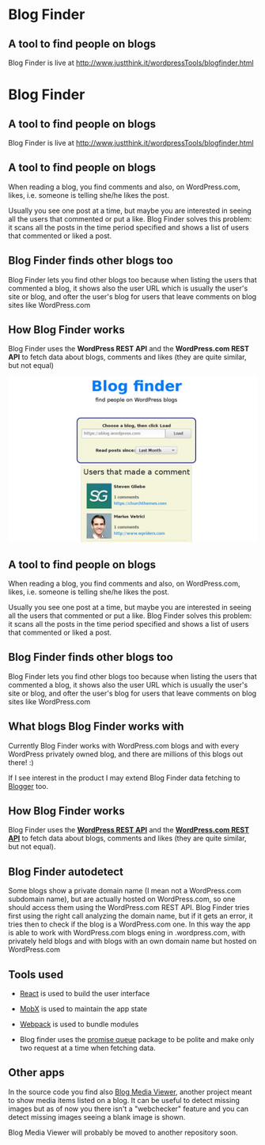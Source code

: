 
# Blog Finder
## A tool to find people on blogs

Blog Finder is live at http://www.justthink.it/wordpressTools/blogfinder.html


# Blog Finder
## A tool to find people on blogs

Blog Finder is live at http://www.justthink.it/wordpressTools/blogfinder.html

## A tool to find people on blogs
When reading a blog, you find comments and also, on WordPress.com, likes, i.e. someone is telling she/he likes the post.

Usually you see one post at a time, but maybe you are interested in seeing all  the users that commented or put a like. 
Blog Finder solves this problem: it scans all the posts in the time period specified and shows a list of users that commented or liked a post. 

## Blog Finder finds other blogs too
Blog Finder lets you find other blogs too because when listing the users that commented a blog, it shows also the user URL which is usually the user's site or blog, and ofter the user's blog for users that leave comments on blog sites like WordPress.com

## How Blog Finder works
Blog Finder uses the **WordPress REST API** and the **WordPress.com  REST API** to fetch data about blogs, comments and likes (they are quite similar, but not equal)

![blogFinder in action](https://raw.githubusercontent.com/whiteseagull/blogfinder/master/assets/blogFinder.png)
## A tool to find people on blogs
When reading a blog, you find comments and also, on WordPress.com, likes, i.e. someone is telling she/he likes the post.

Usually you see one post at a time, but maybe you are interested in seeing all  the users that commented or put a like. 
Blog Finder solves this problem: it scans all the posts in the time period specified and shows a list of users that commented or liked a post. 

## Blog Finder finds other blogs too
Blog Finder lets you find other blogs too because when listing the users that commented a blog, it shows also the user URL which is usually the user's site or blog, and ofter the user's blog for users that leave comments on blog sites like WordPress.com

## What blogs Blog Finder works with
Currently Blog Finder works with WordPress.com blogs and with every WordPress privately owned blog, and there are millions of this blogs out there! :) 

If I see interest in the product I may extend Blog Finder data fetching to [Blogger](https://www.blogger.com/) too.

## How Blog Finder works
Blog Finder uses the **[WordPress REST API](https://v2.wp-api.org/)** and the **[WordPress.com  REST API](https://developer.wordpress.com/docs/api/)** to fetch data about blogs, comments and likes (they are quite similar, but not equal).

## Blog Finder autodetect
Some blogs show a private domain name (I mean not a WordPress.com subdomain name), but are actually hosted on WordPress.com, so one should access them using the WordPress.com REST API.
 Blog Finder tries first using the right call analyzing the domain name, but if it gets an error, it tries then to check if the blog is a WordPress.com one. In this way the app is able to work with WordPress.com blogs ening in .wordpress.com, with privately held blogs and with blogs with an own domain name but hosted on WordPress.com

## Tools used
- [React](https://webpack.js.org/) is used to build the user interface
- [MobX](https://mobx.js.org/) is used to maintain the app state
- [Webpack](https://webpack.js.org/) is used to bundle modules

- Blog finder uses the [promise queue](https://www.npmjs.com/package/promise-queue) package to be polite and make only two request at a time when fetching data.


## Other apps
In the source code you find also [Blog Media Viewer](http://www.justthink.it/wordpressTools/bmv.html), another project meant to show media items listed on a blog. It can be useful to detect missing images but as of now you there isn't a "webchecker" feature and you can detect missing images seeing a blank image is shown. 

Blog Media Viewer will probably be moved to another repository soon.




                        

